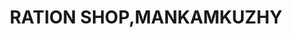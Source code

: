 ---
title: "RATION SHOP,MANKAMKUZHY"
url: /mankamkuzhy/ration-shop-mankamkuzhy/
shop: Lebensmittel
---